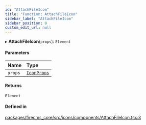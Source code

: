 ```yaml
---
id: "AttachFileIcon"
title: "Function: AttachFileIcon"
sidebar_label: "AttachFileIcon"
sidebar_position: 0
custom_edit_url: null
---
```


▸ **AttachFileIcon**(`props`): `Element`

#### Parameters

| Name | Type |
| :------ | :------ |
| `props` | [`IconProps`](../types/IconProps.md) |

#### Returns

`Element`

#### Defined in

[packages/firecms_core/src/icons/components/AttachFileIcon.tsx:3](https://github.com/FireCMSco/firecms/blob/d45f3739/packages/firecms_core/src/icons/components/AttachFileIcon.tsx#L3)
